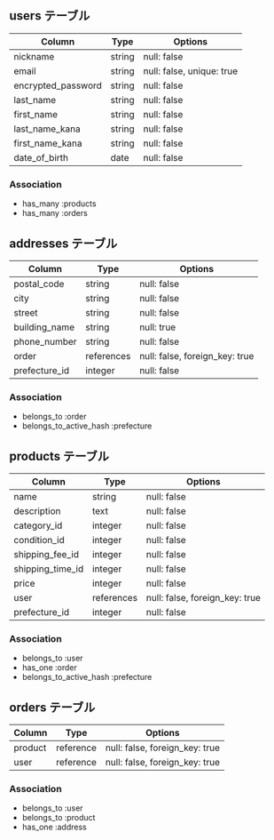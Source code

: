 

## users テーブル

| Column                | Type   | Options     |
| ----------------------| ------ | ----------- |
| nickname              | string | null: false |
| email                 | string | null: false, unique: true |
| encrypted_password    | string | null: false  |
| last_name             | string | null: false  |
| first_name            | string | null: false  |
| last_name_kana        | string | null: false  |
| first_name_kana       | string | null: false  |
| date_of_birth         | date   | null: false  |

### Association

- has_many :products
- has_many :orders


## addresses テーブル

| Column        | Type       | Options     |
| ------------- | ---------- | ----------- |
| postal_code   | string     | null: false |
| city          | string     | null: false |
| street        | string     | null: false |
| building_name | string     | null: true  |
| phone_number  | string     | null: false |
| order         | references | null: false, foreign_key: true|
| prefecture_id | integer    | null: false |    

### Association

- belongs_to :order
- belongs_to_active_hash :prefecture



## products テーブル

| Column           | Type       | Options     |
| -----------------| ---------- | ----------- |
| name             | string     | null: false |
| description      | text       | null: false |
| category_id      | integer    | null: false |
| condition_id     | integer    | null: false |
| shipping_fee_id  | integer    | null: false |
| shipping_time_id | integer    | null: false |
| price            | integer    | null: false |
| user             | references | null: false, foreign_key: true|
| prefecture_id    | integer    | null: false |    


### Association

- belongs_to :user
- has_one :order
- belongs_to_active_hash :prefecture


## orders テーブル

| Column     | Type      | Options     |
| ---------- | --------- | ----------- |
| product    | reference | null: false, foreign_key: true  |
| user       | reference | null: false, foreign_key: true  |

### Association

- belongs_to :user
- belongs_to :product
- has_one :address